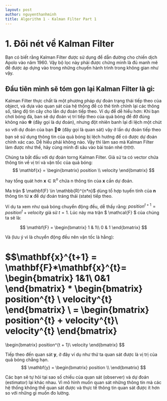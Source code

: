 ```yaml
---
layout: post
author: nguyenthanhminh
title: Algorithm 1 - Kalman Filter Part 1
---
```


# 1. Đôi nét về Kalman Filter

Bạn có biết rằng Kalman Filter được sử dụng để dẫn đường cho
chiến dịch Apolo vào năm 1960. Vậy bộ lọc này phải được chứng minh
là đủ manh mẽ để được áp dựng vào trong những chuyến hành trình
trong không gian như vậy.

## Đầu tiên mình sẽ tóm gọn lại Kalman Filter là gì:

Kalman Filter thực chất là một phương pháp dự đoán trạng thái tiếp theo của object, và dựa vào quan sát của hệ thống để có thê tinh chỉnh lại các thông số, tăng độ tin cây cho lần dự đoán tiếp theo. Ví dụ để dễ hiểu hơn: Khi bạn chơi bóng đá, ban sẽ dự đoán vị trí tiếp theo của quả bóng để đỡ đúng không nào ️⚽ (đây gọi là dự đoán), nhưng đột
nhiên banh lại đi lệch một chút so với dự đoán của bạn 💨⚽ (đây gọi là quan sát) vậy ở lần dự đoán tiếp theo bạn sẽ sử dụng thông tin của quả bóng bị lệch hướng để có được dự đoán chính xác cao. Dễ hiểu phải không nào. Vậy thì làm sao mà Kalman Filter làm được như thế, hãy cùng mình
đi sâu vào bài toán nhé 🤓🤓🤓.

Chúng ta bắt đầu với dự đoán torng Kalman Filter.
Giả sử ta có vector chứa thông tin về vị trí và vận tốc của quả bóng: 
$$ \mathbf{x} = \begin{bmatrix} 
position \\
velocity
\end{bmatrix} $$ 

hay tổng quát hơn $\mathbf{x} \in \mathbb{R}^{n}$ chứa n thông tin của $\mathbf{x}$ cần dự đoán. 

Ma trận $ \mathbf{F} \in \mathbb{R}^{n*n}$ dùng tổ hợp tuyến tính của $\mathbf{n}$ thông tin từ $\mathbf{x}$ để dự đoán tráng thái (state) tiếp theo. 

Ví dụ ta xem như quả bóng chuyển động đều, dễ thấy rằng: $position^{t+1} = position^{t} + velocity$ giả sử $t = 1$. Lúc này ma trận $ \mathcal{F} $ của chúng ta sẽ là: 

$$ \mathbf{F} = \begin{bmatrix}
1 & 1\\ 
0 & 1
\end{bmatrix} $$ 

Và (lưu ý vì là chuyển động đều nên vận tốc là hằng):

$$\mathbf{x}^{t+1} = \mathbf{F}*\mathbf{x}^{t}= \begin{bmatrix}
1&1\\ 
0&1
\end{bmatrix} 
* 
\begin{bmatrix}
position^{t} \\
velocity^{t}
\end{bmatrix} \\ = 
\begin{bmatrix}
position^{t} + velocity^{t}\\
velocity^{t}
\end{bmatrix}
= 
\begin{bmatrix}
position^{t + 1}\\
velocity
\end{bmatrix}
$$ 

Tiếp theo đến quan sát $\mathbf{y}$, ở đây ví dụ như thứ ta quan sát được là vị trị của quả bóng chẳng hạn. 
$$ \mathbf{y} = \begin{bmatrix}
position \\
\end{bmatrix} $$ 

Các bạn sẽ tự hỏi tại sao số chiều của quan sát (observer) và dự đoán (estimator) lại khác nhau. Vì mô hình muốn quan sát những thông tin mà các hệ thống không thể quan sát được và thực tế thông tin quan sát được ít hơn so với những gì muốn đo lường.